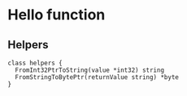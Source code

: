 # Hello function

## Helpers

```plantuml
class helpers {
  FromInt32PtrToString(value *int32) string
  FromStringToBytePtr(returnValue string) *byte
}
```
